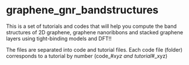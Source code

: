 # graphene_gnr_bandstructures
This is a set of tutorials and codes that will help you compute the band structures of 2D graphene, graphene nanoribbons and stacked graphene layers using tight-binding models and DFT!!

The files are separated into code and tutorial files. Each code file (folder) corresponds to a tutorial by number (code_#_xyz and tutorial_#_xyz)
